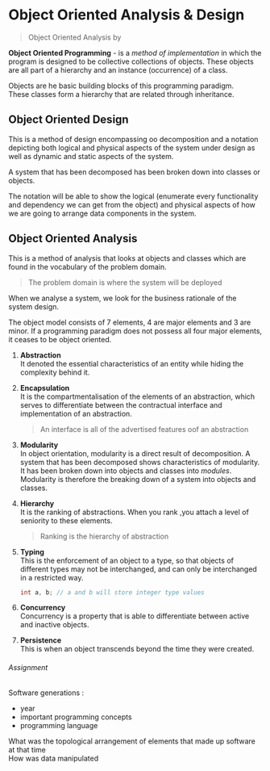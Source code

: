 # Object Oriented Analysis & Design

> Object Oriented Analysis by 

**Object Oriented Programming** - is a _method of implementation_ in which the program is designed to be collective collections of objects. These objects are all part of a hierarchy and an instance (occurrence) of a class.

Objects are he basic building blocks of this programming paradigm.  
These classes form a hierarchy that are related through inheritance.

## Object Oriented Design

This is a method of design encompassing oo decomposition and a notation depicting both logical and physical aspects of the system under design as well as dynamic and static aspects of the system.

A system that has been decomposed has been broken down into classes or objects.

The notation will be able to show the logical (enumerate every functionality and dependency we can get from the object) and physical aspects of how we are going to arrange data components in the system.

## Object Oriented Analysis

This is a method of analysis that looks at objects and classes which are found in the vocabulary of the problem domain.

> The problem domain is where the system will be deployed

When we analyse a system, we look for the business rationale of the system design.

The object model consists of 7 elements, 4 are major elements and 3 are minor.
If a programming paradigm does not possess all four major elements, it ceases to be object oriented.

1. **Abstraction**  
   It denoted the essential characteristics of an entity while hiding the complexity behind it.

2. **Encapsulation**  
   It is the compartmentalisation of the elements of an abstraction, which serves to differentiate between the contractual interface and implementation of an abstraction.

   > An interface is all of the advertised features oof an abstraction

3. **Modularity**  
   In object orientation, modularity is a direct result of decomposition. A system that has been decomposed shows characteristics of modularity. It has been broken down into objects and classes into _modules_.  
   Modularity is therefore the breaking down of a system into objects and classes.

4. **Hierarchy**  
   It is the ranking of abstractions. When you rank ,you attach a level of seniority to these elements.

   > Ranking is the hierarchy of abstraction

5. **Typing**  
   This is the enforcement of an object to a type, so that objects of different types may not be interchanged, and can only be interchanged in a restricted way.
   ```c
   int a, b; // a and b will store integer type values
   ```

6. **Concurrency**  
   Concurrency is a property that is able to differentiate between active and inactive objects.

7. **Persistence**  
   This is when an object transcends beyond the time they were created.


###### Assignment
Software generations :
- year
- important programming concepts
- programming language

What was the topological arrangement of elements that made up software at that time   
How was data manipulated